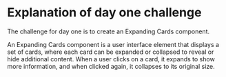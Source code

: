 # Explanation of day one challenge 

The challenge for day one is to create an Expanding Cards component.

An Expanding Cards component is a user interface element that displays a set of cards, where each card can be expanded or collapsed to reveal or hide additional content. When a user clicks on a card, it expands to show more information, and when clicked again, it collapses to its original size.